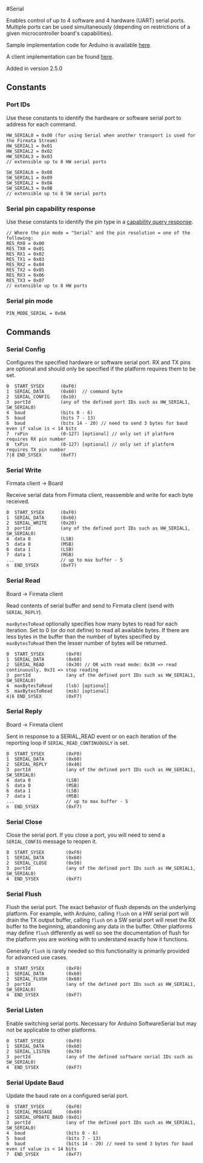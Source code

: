 #Serial

Enables control of up to 4 software and 4 hardware (UART) serial ports. Multiple ports can be
used simultaneously (depending on restrictions of a given microcontroller board's capabilities).

Sample implementation code for Arduino is available [here](https://github.com/firmata/arduino/blob/master/examples/StandardFirmataPlus/StandardFirmataPlus.ino).

A client implementation can be found [here](https://github.com/jgautier/firmata/blob/master/lib/firmata.js).

Added in version 2.5.0

## Constants

### Port IDs

Use these constants to identify the hardware or software serial port to address for each command.

```
HW_SERIAL0 = 0x00 (for using Serial when another transport is used for the Firmata Stream)
HW_SERIAL1 = 0x01
HW_SERIAL2 = 0x02
HW_SERIAL3 = 0x03
// extensible up to 8 HW serial ports

SW_SERIAL0 = 0x08
SW_SERIAL1 = 0x09
SW_SERIAL2 = 0x0A
SW_SERIAL3 = 0x0B
// extensible up to 8 SW serial ports
```

### Serial pin capability response

Use these constants to identify the pin type in a [capability query response](https://github.com/firmata/protocol/blob/master/protocol.md#capability-query).

```
// Where the pin mode = "Serial" and the pin resolution = one of the following:
RES_RX0 = 0x00
RES_TX0 = 0x01
RES_RX1 = 0x02
RES_TX1 = 0x03
RES_RX2 = 0x04
RES_TX2 = 0x05
RES_RX3 = 0x06
RES_TX3 = 0x07
// extensible up to 8 HW ports

```

### Serial pin mode

```
PIN_MODE_SERIAL = 0x0A
```

## Commands

### Serial Config

Configures the specified hardware or software serial port. RX and TX pins are optional and should
only be specified if the platform requires them to be set.

```
0  START_SYSEX      (0xF0)
1  SERIAL_DATA      (0x60)  // command byte
2  SERIAL_CONFIG    (0x10)
3  portId           (any of the defined port IDs such as HW_SERIAL1, SW_SERIAL0)
4  baud             (bits 0 - 6)
5  baud             (bits 7 - 13)
6  baud             (bits 14 - 20) // need to send 3 bytes for baud even if value is < 14 bits
7  rxPin            (0-127) [optional] // only set if platform requires RX pin number
8  txPin            (0-127) [optional] // only set if platform requires TX pin number
7|8 END_SYSEX       (0xF7)
```

### Serial Write

Firmata client -> Board

Receive serial data from Firmata client, reassemble and write for each byte received.

```
0  START_SYSEX      (0xF0)
1  SERIAL_DATA      (0x60)
2  SERIAL_WRITE     (0x20)
3  portId           (any of the defined port IDs such as HW_SERIAL1, SW_SERIAL0)
4  data 0           (LSB)
5  data 0           (MSB)
6  data 1           (LSB)
7  data 1           (MSB)
...                 // up to max buffer - 5
n  END_SYSEX        (0xF7)
```

### Serial Read

Board -> Firmata client

Read contents of serial buffer and send to Firmata client (send with `SERIAL_REPLY`).

`maxBytesToRead` optionally specifies how many bytes to read for each iteration. Set to 0 (or do not
define) to read all available bytes. If there are less bytes in the buffer than the number of bytes
specified by `maxBytesToRead` then the lesser number of bytes will be returned.

```
0  START_SYSEX        (0xF0)
1  SERIAL_DATA        (0x60)
2  SERIAL_READ        (0x30) // OR with read mode: 0x30 => read continuously, 0x31 => stop reading
3  portId             (any of the defined port IDs such as HW_SERIAL1, SW_SERIAL0)
4  maxBytesToRead     (lsb) [optional]
5  maxBytesToRead     (msb) [optional]
4|6 END_SYSEX         (0xF7)
```

### Serial Reply

Board -> Firmata client

Sent in response to a SERIAL_READ event or on each iteration of the reporting loop if `SERIAL_READ_CONTINUOUSLY` is set.

```
0  START_SYSEX        (0xF0)
1  SERIAL_DATA        (0x60)
2  SERIAL_REPLY       (0x40)
3  portId             (any of the defined port IDs such as HW_SERIAL1, SW_SERIAL0)
4  data 0             (LSB)
5  data 0             (MSB)
6  data 1             (LSB)
7  data 1             (MSB)
...                   // up to max buffer - 5
n  END_SYSEX          (0xF7)
```

### Serial Close

Close the serial port. If you close a port, you will need to send a `SERIAL_CONFIG` message to
reopen it.

```
0  START_SYSEX        (0xF0)
1  SERIAL_DATA        (0x60)
2  SERIAL_CLOSE       (0x50)
3  portId             (any of the defined port IDs such as HW_SERIAL1, SW_SERIAL0)
4  END_SYSEX          (0xF7)
```

### Serial Flush

Flush the serial port. The exact behavior of flush depends on the underlying platform. For example,
with Arduino, calling `flush` on a HW serial port will drain the TX output buffer, calling `flush`
on a SW serial port will reset the RX buffer to the beginning, abandoning any data in the buffer.
Other platforms may define `flush` differently as well so see the documentation of flush for the
platform you are working with to understand exactly how it functions.

Generally `flush` is rarely needed so this functionality is primarily provided for advanced use
cases.

```
0  START_SYSEX        (0xF0)
1  SERIAL_DATA        (0x60)
2  SERIAL_FLUSH       (0x60)
3  portId             (any of the defined port IDs such as HW_SERIAL1, SW_SERIAL0)
4  END_SYSEX          (0xF7)
```

### Serial Listen

Enable switching serial ports. Necessary for Arduino SoftwareSerial but may not be applicable to
other platforms.

```
0  START_SYSEX        (0xF0)
1  SERIAL_DATA        (0x60)
2  SERIAL_LISTEN      (0x70)
3  portId             (any of the defined software serial IDs such as SW_SERIAL0)
4  END_SYSEX          (0xF7)
```

### Serial Update Baud

Update the baud rate on a configured serial port.

```
0  START_SYSEX        (0xF0)
1  SERIAL_MESSAGE     (0x60)
2  SERIAL_UPDATE_BAUD (0x01)
3  portId             (any of the defined port IDs such as HW_SERIAL1, SW_SERIAL0)
4  baud               (bits 0 - 6)
5  baud               (bits 7 - 13)
6  baud               (bits 14 - 20) // need to send 3 bytes for baud even if value is < 14 bits
7  END_SYSEX          (0xF7)
```
